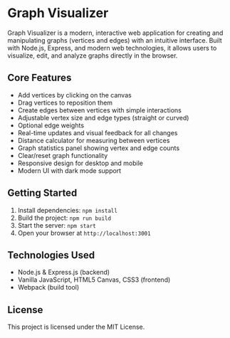 # Graph Visualizer

Graph Visualizer is a modern, interactive web application for creating and manipulating graphs (vertices and edges) with an intuitive interface. Built with Node.js, Express, and modern web technologies, it allows users to visualize, edit, and analyze graphs directly in the browser.

## Core Features

- Add vertices by clicking on the canvas
- Drag vertices to reposition them
- Create edges between vertices with simple interactions
- Adjustable vertex size and edge types (straight or curved)
- Optional edge weights
- Real-time updates and visual feedback for all changes
- Distance calculator for measuring between vertices
- Graph statistics panel showing vertex and edge counts
- Clear/reset graph functionality
- Responsive design for desktop and mobile
- Modern UI with dark mode support

## Getting Started

1. Install dependencies: `npm install`
2. Build the project: `npm run build`
3. Start the server: `npm start`
4. Open your browser at `http://localhost:3001`

## Technologies Used

- Node.js & Express.js (backend)
- Vanilla JavaScript, HTML5 Canvas, CSS3 (frontend)
- Webpack (build tool)

## License

This project is licensed under the MIT License. 